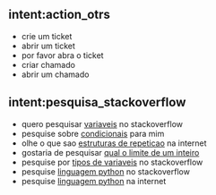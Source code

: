 ## intent:action_otrs
- crie um ticket
- abrir um ticket
- por favor abra o ticket
- criar chamado
- abrir um chamado

## intent:pesquisa_stackoverflow
- quero pesquisar [variaveis](pesquisa) no stackoverflow
- pesquise sobre [condicionais](pesquisa) para mim
- olhe o que sao [estruturas de repeticao](pesquisa) na internet
- gostaria de pesquisar [qual o limite de um inteiro](pesquisa)
- pesquise por [tipos de variaveis](pesquisa) no stackoverflow
- pesquise [linguagem python](pesquisa) no stackoverflow
- pesquise [linguagem python](pesquisa) na internet
